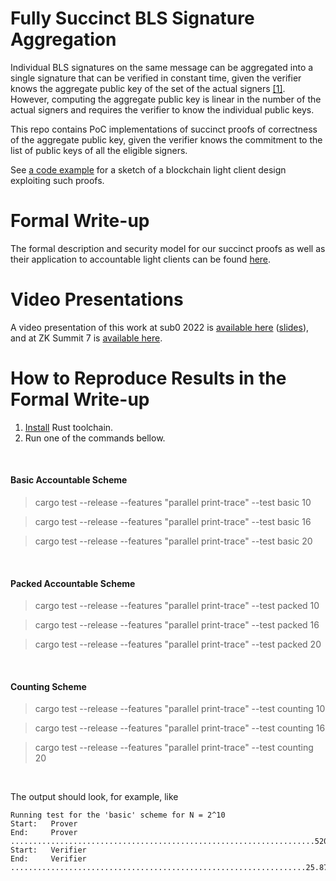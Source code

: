 # Fully Succinct BLS Signature Aggregation

Individual BLS signatures on the same message can be aggregated into a single signature
that can be verified in constant time, given the verifier knows the aggregate public key of the set of the actual signers [[1]](https://eprint.iacr.org/2018/483). 
However, computing the aggregate public key is linear in the number of the actual signers
and requires the verifier to know the individual public keys.

This repo contains PoC implementations of succinct proofs of correctness of the aggregate public key,
given the verifier knows the commitment to the list of public keys of all the eligible signers.

See [a code example](bw6/examples/recursive.rs) for a sketch of a blockchain light client design exploiting such proofs.

# Formal Write-up
The formal description and security model for our succinct proofs as well as their application to accountable light clients can be found [here](https://github.com/w3f/apk-proofs/blob/main/Light%20Client.pdf).

# Video Presentations
A video presentation of this work at sub0 2022 is [available here](https://www.youtube.com/watch?v=MCvX9ZZhO4I&list=PLOyWqupZ-WGvywLqJDsMIYdCn8QEa2ShQ&index=19) ([slides](https://docs.google.com/presentation/d/16LlsXWY2Q6_6QGZxkg84evaJqWNk6szX)), and at ZK Summit 7 is [available here](https://www.youtube.com/watch?v=UaPdDYarKGY&list=PLj80z0cJm8QFnY6VLVa84nr-21DNvjWH7&index=19).    

# How to Reproduce Results in the Formal Write-up

1. [Install](https://www.rust-lang.org/tools/install) Rust toolchain.
2. Run one of the commands bellow.

<br/>

#### Basic Accountable Scheme 
> cargo test --release --features "parallel print-trace" --test basic 10

> cargo test --release --features "parallel print-trace" --test basic 16 

> cargo test --release --features "parallel print-trace" --test basic 20
 
<br/>

#### Packed Accountable Scheme
> cargo test --release --features "parallel print-trace" --test packed 10

> cargo test --release --features "parallel print-trace" --test packed 16

> cargo test --release --features "parallel print-trace" --test packed 20

<br/>

#### Counting Scheme
> cargo test --release --features "parallel print-trace" --test counting 10

> cargo test --release --features "parallel print-trace" --test counting 16

> cargo test --release --features "parallel print-trace" --test counting 20

<br/>

The output should look, for example, like
```
Running test for the 'basic' scheme for N = 2^10
Start:   Prover
End:     Prover ....................................................................520.741ms
Start:   Verifier
End:     Verifier ..................................................................25.871ms
```
